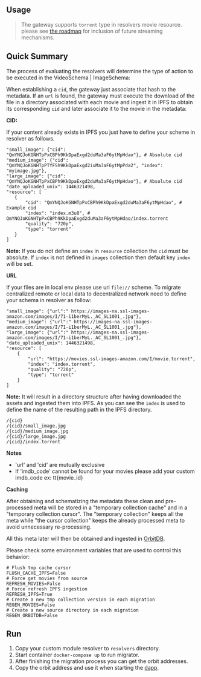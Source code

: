 
## Usage

> The gateway supports `torrent` type in resolvers movie resource. please see [the roadmap](https://github.com/ZorrillosDev/watchit-gateway/projects/1) for inclusion of future streaming mechanisms.

## Quick Summary
The process of evaluating the resolvers will determine the type of action to be executed in the VideoSchema |
ImageSchema:

When establishing a `cid`, the gateway just associate that hash to the metadata. If an `url` is found, the gateway must
execute the download of the file in a directory associated with each movie and ingest it in IPFS to obtain its
corresponding `cid` and later associate it to the movie in the metadata:

**CID:**

If your content already exists in IPFS you just have to define your scheme in resolver as follows.

 ```
"small_image": {"cid": "QmYNQJoKGNHTpPxCBPh9KkDpaExgd2duMa3aF6ytMpHdao"}, # Absolute cid
"medium_image": {"cid": "QmYNQJoKGNHTpPTYFSh9KkDpaExgd2iuMa3aF6ytMpPda2", "index": "myimage.jpg"},
"large_image": {"cid": "QmYNQJoKGNHTpPxCBPh9KkDpaExgd2duMa3aF6ytMpHdao"}, # Absolute cid
"date_uploaded_unix": 1446321498,
"resource": [
    {
        "cid": "QmYNQJoKGNHTpPxCBPh9KkDpaExgd2duMa3aF6ytMpHdao", # Example cid
        "index": "index.m3u8", # QmYNQJoKGNHTpPxCBPh9KkDpaExgd2duMa3aF6ytMpHdao/index.torrent
        "quality": "720p",
        "type": "torrent"
    }
]

```

**Note:** If you do not define an `index` in `resource` collection the `cid` must be absolute. If `index` is not defined
in `images` collection then default key `index` will be set.

**URL**

If your files are in local env please use uri `file://` scheme. To migrate centralized remote or local data to
decentralized network need to define your schema in resolver as follow:

```
"small_image": {"url":" https://images-na.ssl-images-amazon.com/images/I/71-i1berMyL._AC_SL1001_.jpg"},
"medium_image": {"url":" https://images-na.ssl-images-amazon.com/images/I/71-i1berMyL._AC_SL1001_.jpg"},
"large_image": {"url":" https://images-na.ssl-images-amazon.com/images/I/71-i1berMyL._AC_SL1001_.jpg"},
"date_uploaded_unix": 1446321498,
"resource": [
    {
        "url": "https://movies.ssl-images-amazon.com/I/movie.torrent",
        "index": "index.torrent", 
        "quality": "720p",
        "type": "torrent"
    }
]
```

**Note:** It will result in a directory structure after having downloaded the assets and ingested them into IPFS. As you
can see the `index` is used to define the name of the resulting path in the IPFS directory.

```
/{cid}
/{cid}/small_image.jpg
/{cid}/medium_image.jpg
/{cid}/large_image.jpg
/{cid}/index.torrent

```

**Notes**

* 'url' and 'cid' are mutually exclusive
* If 'imdb_code' cannot be found for your movies please add your custom imdb_code ex: tt{movie_id}

**Caching**

After obtaining and schematizing the metadata these clean and pre-processed meta will be stored in a "temporary
collection cache" and in a "temporary collection cursor". The "temporary collection" keeps all the meta while
"the cursor collection" keeps the already processed meta to avoid unnecessary re-processing.

All this meta later will then be obtained and ingested in [OrbitDB](https://orbitdb.org/).

Please check some environment variables that are used to control this behavior:

```
# Flush tmp cache cursor
FLUSH_CACHE_IPFS=False
# Force get movies from source
REFRESH_MOVIES=False
# Force refresh IPFS ingestion
REFRESH_IPFS=True
# Create a new tmp collection version in each migration
REGEN_MOVIES=False
# Create a new source directory in each migration
REGEN_ORBITDB=False
```


## Run

1) Copy your custom module resolver to `resolvers` directory.
2) Start container `docker-compose up` to run migrator.
3) After finishing the migration process you can get the orbit addresses.
4) Copy the orbit address and use it when starting the [dapp](https://github.com/ZorrillosDev/watchit-desktop).